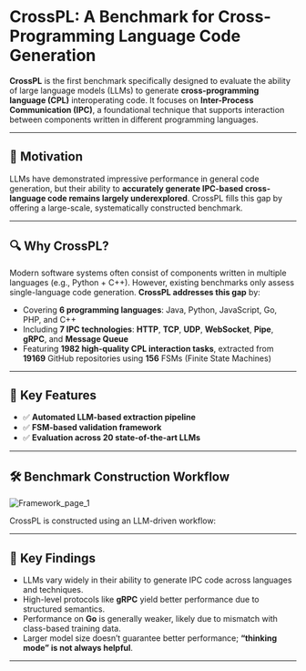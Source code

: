 # CrossPL: A Benchmark for Cross-Programming Language Code Generation

**CrossPL** is the first benchmark specifically designed to evaluate the ability of large language models (LLMs) to generate **cross-programming language (CPL)** interoperating code. It focuses on **Inter-Process Communication (IPC)**, a foundational technique that supports interaction between components written in different programming languages.

---

## 🧠 Motivation

LLMs have demonstrated impressive performance in general code generation, but their ability to **accurately generate IPC-based cross-language code remains largely underexplored**. CrossPL fills this gap by offering a large-scale, systematically constructed benchmark.

---

## 🔍 Why CrossPL?

Modern software systems often consist of components written in multiple languages (e.g., Python + C++). However, existing benchmarks only assess single-language code generation. **CrossPL addresses this gap** by:

- Covering **6 programming languages**: Java, Python, JavaScript, Go, PHP, and C++
- Including **7 IPC technologies**: **HTTP**, **TCP**, **UDP**, **WebSocket**, **Pipe**, **gRPC**, and **Message Queue**
- Featuring **1982 high-quality CPL interaction tasks**, extracted from **19169** GitHub repositories using **156** FSMs (Finite State Machines)

---

## 🧪 Key Features
- ✅ **Automated LLM-based extraction pipeline**
- ✅ **FSM-based validation framework**
- ✅ **Evaluation across 20 state-of-the-art LLMs**
  
---

## 🛠️ Benchmark Construction Workflow
![Framework_page_1](https://github.com/user-attachments/assets/eb510bd1-365e-46e4-a56c-bd401e4249f6)

CrossPL is constructed using an LLM-driven workflow:

---

## 🔎 Key Findings

- LLMs vary widely in their ability to generate IPC code across languages and techniques.
- High-level protocols like **gRPC** yield better performance due to structured semantics.
- Performance on **Go** is generally weaker, likely due to mismatch with class-based training data.
- Larger model size doesn’t guarantee better performance; **“thinking mode” is not always helpful**.

---
